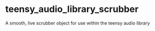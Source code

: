 # teensy_audio_library_scrubber
A smooth, live scrubber object for use within the teensy audio library

